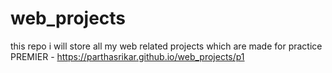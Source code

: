 # web_projects
this repo i will store all my web related projects which are made for practice
PREMIER - https://parthasrikar.github.io/web_projects/p1
